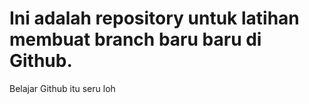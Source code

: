 # Ini adalah repository untuk latihan membuat branch baru baru di Github.

Belajar Github itu seru loh